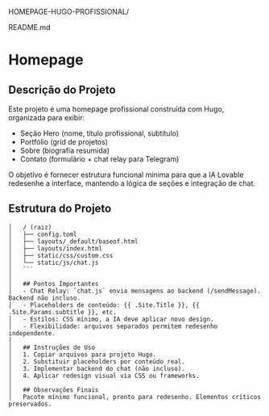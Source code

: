 HOMEPAGE-HUGO-PROFISSIONAL/

README.md
# Homepage

## Descrição do Projeto
Este projeto é uma homepage profissional construída com Hugo, organizada para exibir:
- Seção Hero (nome, título profissional, subtítulo)
- Portfólio (grid de projetos)
- Sobre (biografia resumida)
- Contato (formulário + chat relay para Telegram)

O objetivo é fornecer estrutura funcional mínima para que a IA Lovable redesenhe a interface, mantendo a lógica de seções e integração de chat.

## Estrutura do Projeto
```
│   / (raiz)
│   ├── config.toml
│   ├── layouts/_default/baseof.html
│   ├── layouts/index.html
│   ├── static/css/custom.css
│   └── static/js/chat.js
│   ```
│
│   ## Pontos Importantes
│   - Chat Relay: `chat.js` envia mensagens ao backend (/sendMessage). Backend não incluso.
│   - Placeholders de conteúdo: {{ .Site.Title }}, {{ .Site.Params.subtitle }}, etc.
│   - Estilos: CSS mínimo, a IA deve aplicar novo design.
│   - Flexibilidade: arquivos separados permitem redesenho independente.
│
│   ## Instruções de Uso
│   1. Copiar arquivos para projeto Hugo.
│   2. Substituir placeholders por conteúdo real.
│   3. Implementar backend do chat (não incluso).
│   4. Aplicar redesign visual via CSS ou frameworks.
│
│   ## Observações Finais
│   Pacote mínimo funcional, pronto para redesenho. Elementos críticos preservados.
```
